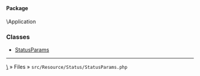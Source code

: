 ## 

#### Package
\Application







### Classes
* [StatusParams](classes/StatusParams)






***
[\\](Home) » Files » `src/Resource/Status/StatusParams.php`